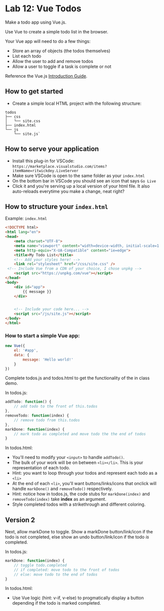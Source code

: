 
# Lab 12: Vue Todos

Make a todo app using Vue.js.

Use Vue to create a simple todo list in the browser.

Your Vue app will need to do a few things:
 * Store an array of objects (the todos themselves)
 * List each todo
 * Allow the user to add and remove todos
 * Allow a user to toggle if a task is complete or not
 
 Reference the Vue.js [Introduction Guide](https://vuejs.org/v2/guide/).

## How to get started

* Create a simple local HTML project with the following structure:
```
todos
├── css
│   └── site.css
├── index.html
└── js
    └── site.js`
```

## How to serve your application

* Install this plug-in for VSCode: `https://marketplace.visualstudio.com/items?itemName=ritwickdey.LiveServer`
* Make sure VSCode is open to the same folder as your `index.html`
* On the bottom bar in VSCode you should see an icon that says `Go Live`
* Click it and you're serving up a local version of your html file. It also auto-reloads everytime you make a change, neat right?

## How to structure your `index.html`

Example: `index.html`
```html
<!DOCTYPE html>
<html lang="en">
<head>
    <meta charset="UTF-8">
    <meta name="viewport" content="width=device-width, initial-scale=1.0">
    <meta http-equiv="X-UA-Compatible" content="ie=edge">
    <title>My Todo List</title>
    <!-- Add your styles here! -->
    <link rel="stylesheet" href="/css/site.css" />    
 <!-- Include Vue from a CDN of your choice, I chose unpkg -->
    <script src="https://unpkg.com/vue"></script>
</head>
<body>
    <div id="app">
        {{ message }}
    </div>


    <!-- Include your code here... -->
    <script src="/js/site.js"></script>
</body>
</html>
```

### How to start a simple Vue app:
```js
new Vue({
    el: '#app',
    data: {
        message: 'Hello world!'
    }
})
```
Complete todos.js and todos.html to get the functionality of the in class demo.

In todos.js:
```js
addTodo: function() {
    // add todo to the front of this.todos
},
removeTodo: function(index) {
    // remove todo from this.todos
},
markDone: function(index) {
    // mark todo as completed and move todo the the end of todos
}
```
In todos.html:
- You'll need to modify your `<input>` to handle `addTodo()`.
- The bulk of your work will be on between `<li></li>`. This is your representation of each todo.
- Hint: you want to loop through your todos and represent each todo as a `<li>`
- At the end of each `<li>`, you'll want buttons/links/icons that onclick will handle `markDone()` and `removeTodo()` respectively.
- Hint: notice how in todos.js, the code stubs for `markDone(index)` and `removeTodo(index)` take **index** as an argument.
- Style completed todos with a strikethrough and different coloring.

## Version 2
Next, allow markDone to toggle. Show a markDone button/link/icon if the todo is not completed, else show an undo button/link/icon if the todo *is* completed. 

In todos.js:
```js
markDone: function(index) {
    // toggle todo.completed
    // if completed: move todo to the front of todos
    // else: move todo to the end of todos
}
```
In todos.html:
- Use Vue logic (hint: v-if, v-else) to progmatically display a button depending if the todo is marked completed.
